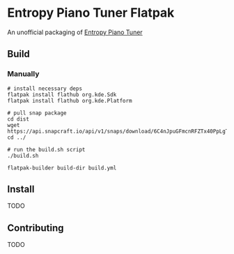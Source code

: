 # Entropy Piano Tuner Flatpak
An unofficial packaging of [Entropy Piano Tuner](http://piano-tuner.org/)  

## Build

### Manually
```
# install necessary deps
flatpak install flathub org.kde.Sdk
flatpak install flathub org.kde.Platform

# pull snap package
cd dist
wget https://api.snapcraft.io/api/v1/snaps/download/6C4nJpuGFmcnRFZTx40PpLgTEr2DqYxZ_2.snap
cd ../

# run the build.sh script
./build.sh

flatpak-builder build-dir build.yml
```

## Install
TODO

## Contributing
TODO
